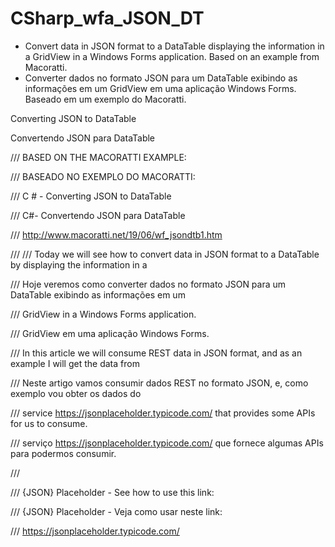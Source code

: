 # CSharp_wfa_JSON_DT

- Convert data in JSON format to a DataTable displaying the information in a GridView in a Windows Forms application. Based on an example from Macoratti. 
- Converter dados no formato JSON para um DataTable exibindo as informações em um GridView em uma aplicação Windows Forms. Baseado em um exemplo do Macoratti.

Converting JSON to DataTable

Convertendo JSON para DataTable

/// BASED ON THE MACORATTI EXAMPLE:

/// BASEADO NO EXEMPLO DO MACORATTI:

/// C # - Converting JSON to DataTable

/// C#-  Convertendo JSON para DataTable

/// http://www.macoratti.net/19/06/wf_jsondtb1.htm

/// 
/// Today we will see how to convert data in JSON format to a DataTable by displaying the information in a

/// Hoje veremos como converter dados no formato JSON para um DataTable exibindo as informações em um 

/// GridView in a Windows Forms application.

/// GridView em uma aplicação Windows Forms.

/// In this article we will consume REST data in JSON format, and as an example I will get the data from

/// Neste artigo vamos consumir dados REST no formato JSON, e, como exemplo vou obter os dados do

/// service https://jsonplaceholder.typicode.com/ that provides some APIs for us to consume.

/// serviço https://jsonplaceholder.typicode.com/ que fornece algumas APIs para podermos consumir.

/// 

/// {JSON} Placeholder - See how to use this link:

/// {JSON} Placeholder - Veja como usar neste link:

/// https://jsonplaceholder.typicode.com/
